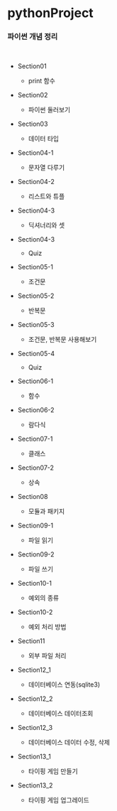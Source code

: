 # pythonProject
### 파이썬 개념 정리
</br>

- Section01
  - print 함수  

- Section02
  - 파이썬 둘러보기  


- Section03
  - 데이터 타입  


- Section04-1
  - 문자열 다루기  


- Section04-2
  - 리스트와 튜플  


- Section04-3
  - 딕셔너리와 셋 


- Section04-3
  - Quiz


- Section05-1
  - 조건문


- Section05-2
  - 반복문


- Section05-3
  - 조건문, 반복문 사용해보기


- Section05-4
  - Quiz


- Section06-1
  - 함수


- Section06-2
  - 람다식


- Section07-1
  - 클래스

- Section07-2
  - 상속

- Section08
  - 모듈과 패키지

- Section09-1
  - 파일 읽기

- Section09-2
  - 파일 쓰기

- Section10-1
  - 예외의 종류

- Section10-2
  - 예외 처리 방법

- Section11
  - 외부 파일 처리

- Section12_1
  - 데이터베이스 연동(sqlite3)

- Section12_2
  - 데이터베이스 데이터조회

- Section12_3
  - 데이터베이스 데이터 수정, 삭제

- Section13_1
  - 타이핑 게임 만들기

- Section13_2
  - 타이핑 게임 업그레이드
  
